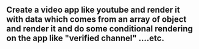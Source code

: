 ## Create a video app like youtube and render it with data which comes from an array of object and render it and do some conditional rendering on the app like "verified channel" ....etc.

